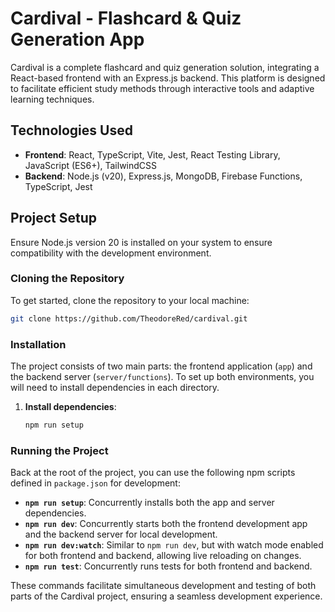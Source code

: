 # Cardival - Flashcard & Quiz Generation App

Cardival is a complete flashcard and quiz generation solution, integrating a React-based frontend with an Express.js backend. This platform is designed to facilitate efficient study methods through interactive tools and adaptive learning techniques.

## Technologies Used

- **Frontend**: React, TypeScript, Vite, Jest, React Testing Library, JavaScript (ES6+), TailwindCSS
- **Backend**: Node.js (v20), Express.js, MongoDB, Firebase Functions, TypeScript, Jest

## Project Setup

Ensure Node.js version 20 is installed on your system to ensure compatibility with the development environment.

### Cloning the Repository

To get started, clone the repository to your local machine:

```sh
git clone https://github.com/TheodoreRed/cardival.git
```

### Installation

The project consists of two main parts: the frontend application (`app`) and the backend server (`server/functions`). To set up both environments, you will need to install dependencies in each directory.

1. **Install dependencies**:

   ```sh
   npm run setup
   ```

### Running the Project

Back at the root of the project, you can use the following npm scripts defined in `package.json` for development:

- **`npm run setup`**: Concurrently installs both the app and server dependencies.
- **`npm run dev`**: Concurrently starts both the frontend development app and the backend server for local development.
- **`npm run dev:watch`**: Similar to `npm run dev`, but with watch mode enabled for both frontend and backend, allowing live reloading on changes.
- **`npm run test`**: Concurrently runs tests for both frontend and backend.

These commands facilitate simultaneous development and testing of both parts of the Cardival project, ensuring a seamless development experience.

